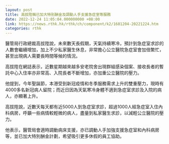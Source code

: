 ```yaml
---
layout: post
title: 高拔陞稱已加大特別酬金及調動人手支援急症室等服務
date: 2022-12-24 11:05:04.000000000 +08:00
link: https://news.rthk.hk/rthk/ch/component/k2/1681204-20221224.htm
categories: rthk
---
```


醫管局行政總裁高拔陞說，未來數天長假期，天氣持續寒冷，預計到急症室求診的人數會繼續增加，加上不少私家醫生休息，非常擔心公立醫院急症室會加倍繁忙，甚至出現病人需要長時間等候的情況。

高拔陞在網誌表示，近數星期越來越多安老院舍出現群組感染個案、接收長者的暫託中心入住率亦非常高、入院長者不斷增加，亦加重公立醫院的壓力。

他提到，今年聖誕節，本港受到新冠疫情和冬季服務需求上升的雙重壓力，現時有4000多名新冠病人留院；而近日因為天氣寒冷身體不適到急症室求診及入院的病人，亦顯著上升。

高拔陞說，近數天每天都有近5000人到急症室求診，超過1000人經急症室入住內科病房，呼籲一些病情較輕微的病人，盡量到私家醫生求診，以減輕公立醫院的壓力。
 
他表示，醫管局會適時調動病床支援，亦已調動人手加強支援急症室和內科病房等，並已加大特別酬金計劃，希望吸引更多休假的員工協助。
